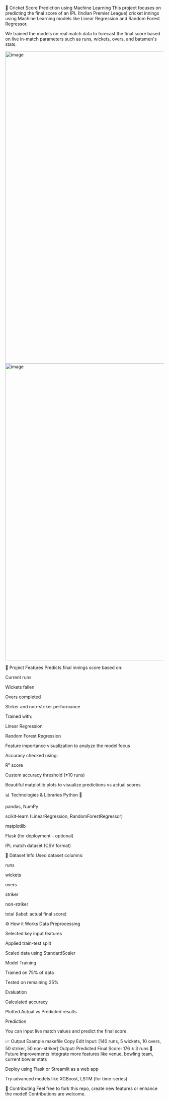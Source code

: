 🏏 Cricket Score Prediction using Machine Learning
This project focuses on predicting the final score of an IPL (Indian Premier League) cricket innings using Machine Learning models like Linear Regression and Random Forest Regressor.

We trained the models on real match data to forecast the final score based on live in-match parameters such as runs, wickets, overs, and batsmen's stats.

<img width="1913" height="990" alt="image" src="https://github.com/user-attachments/assets/3a3baf11-61c5-4aba-a2d1-7dba6f3f8d43" />
<img width="1919" height="943" alt="image" src="https://github.com/user-attachments/assets/41413981-36c9-4b95-84ca-c4f1b3ebd8a3" />


🚀 Project Features
Predicts final innings score based on:

Current runs

Wickets fallen

Overs completed

Striker and non-striker performance

Trained with:

Linear Regression

Random Forest Regression

Feature importance visualization to analyze the model focus

Accuracy checked using:

R² score

Custom accuracy threshold (±10 runs)

Beautiful matplotlib plots to visualize predictions vs actual scores

📊 Technologies & Libraries
Python 🐍

pandas, NumPy

scikit-learn (LinearRegression, RandomForestRegressor)

matplotlib

Flask (for deployment – optional)

IPL match dataset (CSV format)

📁 Dataset Info
Used dataset columns:

runs

wickets

overs

striker

non-striker

total (label: actual final score)

⚙️ How it Works
Data Preprocessing

Selected key input features

Applied train-test split

Scaled data using StandardScaler

Model Training

Trained on 75% of data

Tested on remaining 25%

Evaluation

Calculated accuracy

Plotted Actual vs Predicted results

Prediction

You can input live match values and predict the final score.

📈 Output Example
makefile
Copy
Edit
Input: [140 runs, 5 wickets, 10 overs, 50 striker, 50 non-striker]
Output: Predicted Final Score: 176 ± 3 runs
📍 Future Improvements
Integrate more features like venue, bowling team, current bowler stats

Deploy using Flask or Streamlit as a web app

Try advanced models like XGBoost, LSTM (for time-series)

🤝 Contributing
Feel free to fork this repo, create new features or enhance the model! Contributions are welcome.


